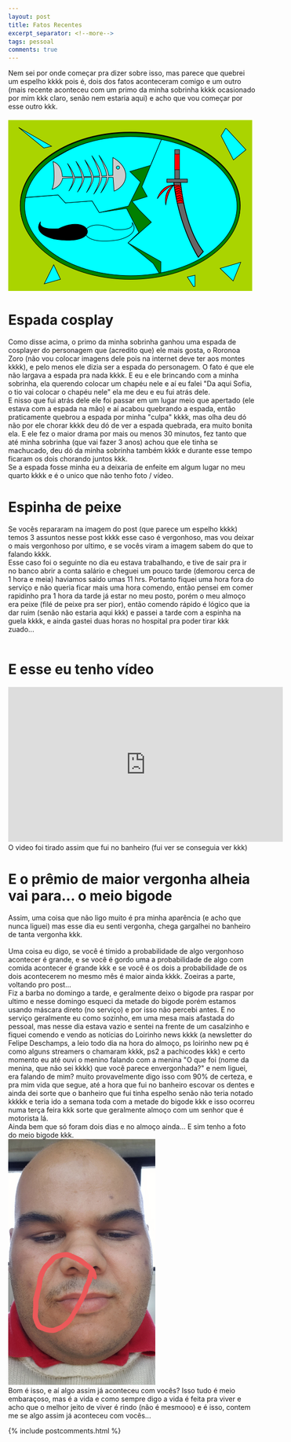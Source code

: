 ```yaml
---
layout: post
title: Fatos Recentes
excerpt_separator: <!--more-->
tags: pessoal
comments: true
---
```

Nem sei por onde começar pra dizer sobre isso, mas parece que quebrei um espelho<!--more--> kkkk pois é, dois dos fatos aconteceram comigo e um outro (mais recente aconteceu com um primo da minha sobrinha kkkk ocasionado por mim kkk claro, senão nem estaria aqui) e acho que vou começar por esse outro kkk.<br><br>
<img src="/assets/images/azar.png" alt="Devo ter quebrado um espelho kkk" class="post_img"><br>
<h1>Espada cosplay</h1>
Como disse acima, o primo da minha sobrinha  ganhou uma espada de cosplayer do personagem que (acredito que) ele mais gosta, o Roronoa Zoro (não vou colocar imagens dele pois na internet deve ter aos montes kkkk), e pelo menos ele dizia ser a espada do personagem. O fato é que ele não largava a espada pra nada kkkk. E eu e ele brincando com a minha sobrinha, ela querendo colocar um chapéu nele e aí eu falei "Da aqui Sofia, o tio vai colocar o chapéu nele" ela me deu e eu fui atrás dele.<br>
E nisso que fui atrás dele ele foi passar em um lugar meio que apertado (ele estava com a espada na mão) e aí acabou quebrando a espada, então praticamente quebrou a espada por minha "culpa" kkkk, mas olha deu dó não por ele chorar kkkk deu dó de ver a espada quebrada, era muito bonita ela. E ele fez o maior drama por mais ou menos 30 minutos, fez tanto que até minha sobrinha (que vai fazer 3 anos) achou que ele tinha se machucado, deu dó da minha sobrinha também kkkk e durante esse tempo ficaram os dois chorando juntos kkk.<br>
Se a espada fosse minha eu a deixaria de enfeite em algum lugar no meu quarto kkkk e é o unico que não tenho foto / vídeo.<br>
<h1>Espinha de peixe</h1>
Se vocês repararam na imagem do post (que parece um espelho kkkk) temos 3 assuntos nesse post kkkk esse caso é vergonhoso, mas vou deixar o mais vergonhoso por ultimo, e se vocês viram a imagem sabem do que to falando kkkk.<br>
Esse caso foi o seguinte no dia eu estava trabalhando, e tive de sair pra ir no banco abrir a conta salário e cheguei um pouco tarde (demorou cerca de 1 hora e meia) haviamos saido umas 11 hrs. Portanto fiquei uma hora fora do serviço e não queria ficar mais uma hora comendo, então pensei em comer rapidinho pra 1 hora da tarde já estar no meu posto, porém o meu almoço era peixe (filé de peixe pra ser pior), então comendo rápido é lógico que ia dar ruim (senão não estaria aqui kkk) e passei a tarde com a espinha na guela kkkk, e ainda gastei duas horas no hospital pra poder tirar kkk zuado...<br><br>
<h1>E esse eu tenho vídeo</h1>
<iframe width="560" height="315" src="https://www.youtube.com/embed/zQqyNsP7LuY" title="YouTube video player" frameborder="0" allow="accelerometer; autoplay; clipboard-write; encrypted-media; gyroscope; picture-in-picture" allowfullscreen></iframe><br>
O video foi tirado assim que fui no banheiro (fui ver se conseguia ver kkk)<br>
<h1>E o prêmio de maior vergonha alheia vai para... o meio bigode</h1>
Assim, uma coisa que não ligo muito é pra minha aparência (e acho que nunca liguei) mas esse dia eu senti vergonha, chega gargalhei no banheiro de tanta vergonha kkk.
<br><br>Uma coisa eu digo, se você é tímido a probabilidade de algo vergonhoso acontecer é grande, e se você é gordo uma a probabilidade de algo com comida acontecer é grande kkk e se você é os dois a probabilidade de os dois acontecerem no mesmo mês é maior ainda kkkk. Zoeiras a parte, voltando pro post...<br>
Fiz a barba no domingo a tarde, e geralmente deixo o bigode pra raspar por ultimo e nesse domingo esqueci da metade do bigode porém estamos usando  máscara direto (no serviço) e por isso não percebi antes. E no serviço geralmente eu como sozinho, em uma mesa mais afastada do pessoal, mas nesse dia estava vazio e sentei na frente de um casalzinho e fiquei comendo e vendo as notícias do Loirinho news kkkk (a newsletter do Felipe Deschamps, a leio todo dia na hora do almoço, ps loirinho new pq é como alguns streamers o chamaram kkkk, ps2 a pachicodes kkk) e certo momento eu até ouvi o menino falando com a menina "O que foi (nome da menina, que não sei kkkk) que você parece envergonhada?" e nem liguei, era falando de mim? muito provavelmente digo isso com 90% de certeza, e pra mim vida que segue, até a hora que fui no banheiro escovar os dentes e ainda dei sorte que o banheiro que fui tinha espelho senão não teria notado kkkkk e teria ido a semana toda com a metade do bigode kkk e isso ocorreu numa terça feira kkk sorte que geralmente almoço com um senhor que é motorista lá.<br>Ainda bem que só foram dois dias e no almoço ainda... E sim tenho a foto do meio bigode kkk.<br>
<img style="height:500px;width:300px;" src="/assets/images/20210511_125213.jpg" alt="Semibigode kkkk" class="post_img post_imgBig"><br>
Bom é isso, e aí algo assim já aconteceu com vocês? Isso tudo é meio embaraçoso, mas é a vida e como sempre digo a vida é feita pra viver e acho que o melhor jeito de viver é rindo (não é mesmooo) e é isso, contem me se algo assim já aconteceu com vocês...

{% include postcomments.html %}